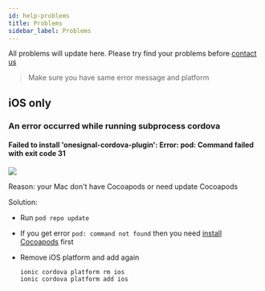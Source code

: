 ```yaml
---
id: help-problems
title: Problems
sidebar_label: Problems
---
```


All problems will update here. Please try find your problems before [contact us](contact.md)

> Make sure you have same error message and platform

## iOS only

### An error occurred while running subprocess cordova

#### Failed to install 'onesignal-cordova-plugin': Error: pod: Command failed with exit code 31

![](/halanews-document/docs/assets/problems-pod-install-code-31.png)

Reason: your Mac don't have Cocoapods or need update Cocoapods

Solution:

* Run `pod repo update`
* If you get error `pod: command not found` then you need [install Cocoapods](ios-installation.md#install-cocoapods) first
* Remove iOS platform and add again

    ```
    ionic cordova platform rm ios
    ionic cordova platform add ios
    ```